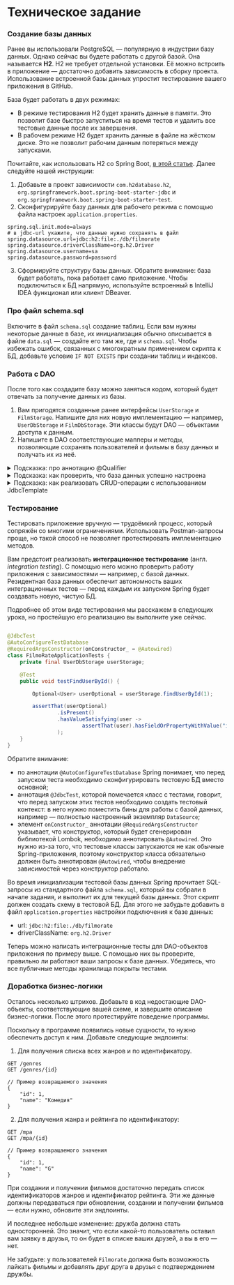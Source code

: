 # Техническое задание

### Создание базы данных

Ранее вы использовали PostgreSQL — популярную в индустрии базу данных. Однако сейчас вы будете работать с
другой базой. Она называется **H2**. H2 не требует отдельной установки. Её можно встроить в приложение — достаточно
добавить
зависимость в сборку проекта. Использование встроенной базы данных упростит тестирование вашего приложения в GitHub.

База будет работать в двух режимах:

- В режиме тестирования H2 будет хранить данные в памяти. Это позволит базе быстро запуститься на время тестов и удалить
  все тестовые данные после их завершения.
- В рабочем режиме H2 будет хранить данные в файле на жёстком диске. Это не позволит рабочим данным потеряться между
  запусками.

Почитайте, как использовать H2 со Spring Boot, [в этой статье](https://www.baeldung.com/spring-boot-h2-database). Далее
следуйте нашей инструкции:

1. Добавьте в проект зависимости `com.h2database.h2`, `org.springframework.boot.spring-boot-starter-jdbc` и
   `org.springframework.boot.spring-boot-starter-test`.
2. Сконфигурируйте базу данных для рабочего режима с помощью файла настроек `application.properties`.

```
spring.sql.init.mode=always
# в jdbc-url укажите, что данные нужно сохранять в файл
spring.datasource.url=jdbc:h2:file:./db/filmorate
spring.datasource.driverClassName=org.h2.Driver
spring.datasource.username=sa
spring.datasource.password=password
```

3. Сформируйте структуру базы данных. Обратите
   внимание: база будет работать, пока работает само приложение. Чтобы подключиться к БД напрямую, используйте
   встроенный в IntelliJ IDEA функционал или клиент DBeaver.

### Про файл schema.sql

Включите в файл `schema.sql` создание таблиц. Если вам нужны некоторые данные в базе, их инициализация обычно
описывается
в файле `data.sql` — создайте его там же, где и `schema.sql`.
Чтобы избежать ошибок, связанных с многократным применением скрипта к БД, добавьте условие `IF NOT EXISTS` при создании
таблиц и индексов.

### Работа с DAO

После того как создадите базу можно заняться кодом, который будет отвечать за получение данных из базы.

1. Вам пригодятся созданные ранее интерфейсы `UserStorage` и `FilmStorage`. Напишите для них новую имплементацию —
   например,
   `UserDbStorage` и `FilmDbStorage`. Эти классы будут DAO — объектами доступа к данным.
2. Напишите в DAO соответствующие мапперы и методы, позволяющие сохранять пользователей и фильмы в базу данных и
   получать их из неё.

<details>
<summary>Подсказка: про аннотацию @Qualifier</summary>

Чтобы Spring мог работать с новыми компонентами и отличать их от старых хранилищ, воспользуйтесь
аннотацией `@Qualifier`.
Пример её использования можно найти [в этой статье](https://www.baeldung.com/spring-qualifier-annotation).
</details>

<details>
<summary>Подсказка: как проверить, что база данных успешно настроена</summary>

Убедитесь, что ваше приложение работает с базой данных. Создайте новый фильм и пользователя, а потом перезапустите
проект — данные должны сохраниться в базе и быть доступны после перезапуска.
</details>

<details>
<summary>Подсказка: как реализовать CRUD-операции с использованием JdbcTemplate</summary>

В теме о работе с БД вы узнали, как делать выборку данных из базы с помощью SQL-запросов и `JdbcTemplate`. Для
реализации
методов, описанных в интерфейсах хранилищ, вам также потребуется добавлять новые данные и обновлять имеющиеся.
Почитайте, как это сделать, [в этой статье](https://springframework.guru/spring-jdbctemplate-crud-operations/).
</details>

### Тестирование

Тестировать приложение вручную — трудоёмкий процесс, который сопряжён со многими ограничениями. Использовать
Postman-запросы проще, но такой способ не позволяет протестировать имплементацию методов.

Вам предстоит реализовать **интеграционное тестирование** (англ. _integration testing_). С помощью него можно проверить
работу
приложения с зависимостями — например, с базой данных. Резидентная база данных обеспечит автономность ваших
интеграционных тестов — перед каждым их запуском Spring будет создавать новую, чистую БД.

Подробнее об этом виде тестирования мы расскажем в следующих урока, но простейшую его реализацию вы выполните уже
сейчас.

```java

@JdbcTest
@AutoConfigureTestDatabase
@RequiredArgsConstructor(onConstructor_ = @Autowired)
class FilmoRateApplicationTests {
    private final UserDbStorage userStorage;

    @Test
    public void testFindUserById() {

        Optional<User> userOptional = userStorage.findUserById(1);

        assertThat(userOptional)
                .isPresent()
                .hasValueSatisfying(user ->
                        assertThat(user).hasFieldOrPropertyWithValue("id", 1)
                );
    }
}
```

Обратите внимание:

- по аннотации `@AutoConfigureTestDatabase` Spring понимает, что перед запуском теста необходимо сконфигурировать
  тестовую
  БД вместо основной;
- аннотация `@JdbcTest`, которой помечается класс с тестами, говорит, что перед запуском этих тестов необходимо создать
  тестовый контекст: в него нужно поместить бины для работы с базой данных, например — полностью настроенный экземпляр
  `DataSource`;
- элемент `onConstructor_` аннотации `@RequiredArgsConstructor` указывает, что конструктор, который будет сгенерирован
  библиотекой Lombok, необходимо аннотировать `@Autowired`. Это нужно из-за того, что тестовые классы запускаются не как
  обычные Spring-приложения, поэтому конструктор класса обязательно должен быть аннотирован `@Autowired`, чтобы
  внедрение
  зависимостей через конструктор работало.

Во время инициализации тестовой базы данных Spring прочитает SQL-запросы из стандартного файла `schema.sql`, который вы
собрали в начале задания, и выполнит их для текущей базы данных. Этот скрипт должен создать схему в тестовой БД. Для
этого не забудьте добавить в файл `application.properties` настройки подключения к базе данных:

- url: `jdbc:h2:file:./db/filmorate`
- driverClassName: `org.h2.Driver`

Теперь можно написать интеграционные тесты для DAO-объектов приложения по примеру выше. С помощью них вы проверите,
правильно ли работают ваши запросы к базе данных. Убедитесь, что все публичные методы хранилища покрыты тестами.

### Доработка бизнес-логики

Осталось несколько штрихов. Добавьте в код недостающие DAO-объекты, соответствующие вашей схеме, и завершите описание
бизнес-логики. После этого протестируйте поведение программы.

Поскольку в программе появились новые сущности, то нужно обеспечить доступ к ним. Добавьте следующие эндпоинты:

1. Для получения списка всех жанров и по идентификатору.

```
GET /genres 
GET /genres/{id}

// Пример возвращаемого значения
{
    "id": 1,
    "name": "Комедия"
}
```

2. Для получения жанра и рейтинга по идентификатору:

```
GET /mpa
GET /mpa/{id}

// Пример возвращаемого значения
{
    "id": 1,
    "name": "G"
}
```

При создании и получении фильмов достаточно передать список идентификаторов жанров и идентификатор рейтинга. Эти же
данные должны передаваться при обновлении, создании и получении фильмов — если нужно, обновите эти эндпоинты.

И последнее небольше изменение: дружба должна стать односторонней. Это значит, что если какой-то пользователь оставил
вам заявку в друзья, то он будет в списке ваших друзей, а вы в его — нет.

Не забудьте: у пользователей `Filmorate` должна быть возможность лайкать фильмы и добавлять друг друга в друзья с подтверждением дружбы.

